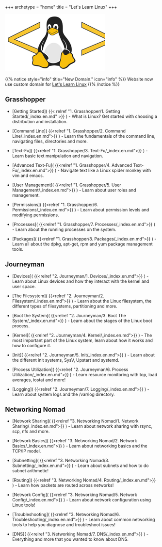 +++
archetype = "home"
title = "Let's Learn Linux"
+++

![Test](Logo.svg)

{{% notice style="info" title="New Domain." icon="info" %}}
Website now use custom domain for [Let's Learn Linux](https://letslearnlinux.tech/)
{{% /notice %}}

## Grasshopper

* [Getting Started]( {{< relref "1. Grasshopper/1. Getting Started/_index.en.md" >}} ) - What is Linux? Get started with choosing a distribution and installation.

* [Command Line]( {{<relref "1. Grasshopper/2. Command Line/_index.en.md">}} ) - Learn the fundamentals of the command line, navigating files, directories and more.

* [Text-Fu]( {{<relref "1. Grasshopper/3. Text-Fu/_index.en.md">}} ) - Learn basic text manipulation and navigation.

* [Advanced Text-Fu]( {{<relref "1. Grasshopper/4. Advanced Text-Fu/_index.en.md">}} ) - Navigate text like a Linux spider monkey with vim and emacs.

* [User Management]( {{<relref "1. Grasshopper/5. User Management/_index.en.md">}} ) - Learn about user roles and management.

* [Permissions]( {{<relref "1. Grasshopper/6. Permissions/_index.en.md">}} ) - Learn about permission levels and modifying permissions.

* [Processes]( {{<relref "1. Grasshopper/7. Processes/_index.en.md">}} ) - Learn about the running processes on the system.

* [Packages]( {{<relref "1. Grasshopper/8. Packages/_index.en.md">}} ) - Learn all about the dpkg, apt-get, rpm and yum package management tools.

## Journeyman

* [Devices]( {{<relref "2. Journeyman/1. Devices/_index.en.md">}} ) - Learn about Linux devices and how they interact with the kernel and user space.

* [The Filesystem]( {{<relref "2. Journeyman/2. Filesystem/_index.en.md">}} ) - Learn about the Linux filesystem, the different types of filesystems, partitioning and more.

* [Boot the System]( {{<relref "2. Journeyman/3. Boot The System/_index.en.md">}} )  - Learn about the stages of the Linux boot process.

* [Kernel]( {{<relref "2. Journeyman/4. Kernel/_index.en.md">}} )  - The most important part of the Linux system, learn about how it works and how to configure it.

* [Init]( {{<relref "2. Journeyman/5. Init/_index.en.md">}} )  - Learn about the different init systems, SysV, Upstart and systemd.

* [Process Utilization]( {{<relref "2. Journeyman/6. Process Utilization/_index.en.md">}} ) - Learn resource monitoring with top, load averages, iostat and more!

* [Logging]( {{<relref "2. Journeyman/7. Logging/_index.en.md">}} ) - Learn about system logs and the /var/log directory.

## Networking Nomad

* [Network Sharing]( {{<relref "3. Networking Nomad/1. Network Sharing/_index.en.md">}} ) - Learn about network sharing with rsync, scp, nfs and more.

* [Network Basics]( {{<relref "3. Networking Nomad/2. Network Basics/_index.en.md">}} ) - Learn about networking basics and the TCP/IP model.

* [Subnetting]( {{<relref "3. Networking Nomad/3. Subnetting/_index.en.md">}} ) - Learn about subnets and how to do subnet arithmetic!

* [Routing]( {{<relref "3. Networking Nomad/4. Routing/_index.en.md">}} ) - Learn how packets are routed across networks!

* [Network Config]( {{<relref "3. Networking Nomad/5. Network Config/_index.en.md">}} ) - Learn about network configuration using Linux tools!

* [Troubleshooting]( {{<relref "3. Networking Nomad/6. Troubleshooting/_index.en.md">}} ) - Learn about common networking tools to help you diagnose and troubleshoot issues!

* [DNS]( {{<relref "3. Networking Nomad/7. DNS/_index.en.md">}} ) - Everything and more that you wanted to know about DNS.

